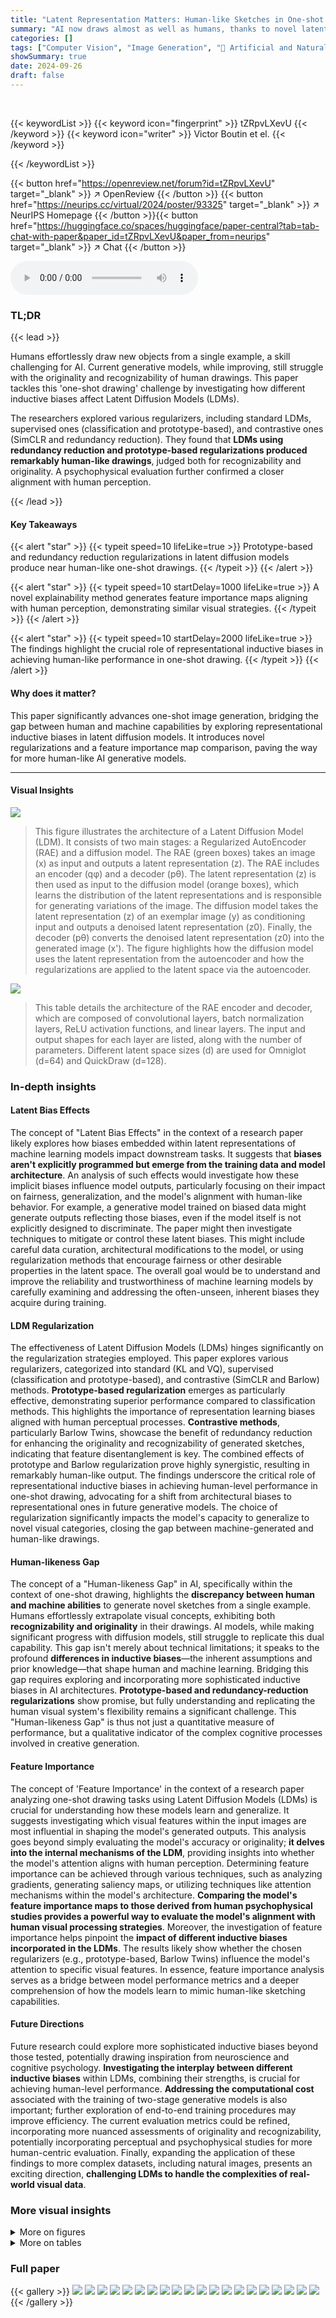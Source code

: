 ```yaml
---
title: "Latent Representation Matters: Human-like Sketches in One-shot Drawing Tasks"
summary: "AI now draws almost as well as humans, thanks to novel latent diffusion model regularizations that mimic human cognitive biases."
categories: []
tags: ["Computer Vision", "Image Generation", "🏢 Artificial and Natural Intelligence Toulouse Institute",]
showSummary: true
date: 2024-09-26
draft: false
---
```


<br>

{{< keywordList >}}
{{< keyword icon="fingerprint" >}} tZRpvLXevU {{< /keyword >}}
{{< keyword icon="writer" >}} Victor Boutin et el. {{< /keyword >}}
 
{{< /keywordList >}}

{{< button href="https://openreview.net/forum?id=tZRpvLXevU" target="_blank" >}}
↗ OpenReview
{{< /button >}}
{{< button href="https://neurips.cc/virtual/2024/poster/93325" target="_blank" >}}
↗ NeurIPS Homepage
{{< /button >}}{{< button href="https://huggingface.co/spaces/huggingface/paper-central?tab=tab-chat-with-paper&paper_id=tZRpvLXevU&paper_from=neurips" target="_blank" >}}
↗ Chat
{{< /button >}}



<audio controls>
    <source src="https://ai-paper-reviewer.com/tZRpvLXevU/podcast.wav" type="audio/wav">
    Your browser does not support the audio element.
</audio>


### TL;DR


{{< lead >}}

Humans effortlessly draw new objects from a single example, a skill challenging for AI.  Current generative models, while improving, still struggle with the originality and recognizability of human drawings. This paper tackles this 'one-shot drawing' challenge by investigating how different inductive biases affect Latent Diffusion Models (LDMs).

The researchers explored various regularizers, including standard LDMs, supervised ones (classification and prototype-based), and contrastive ones (SimCLR and redundancy reduction). They found that **LDMs using redundancy reduction and prototype-based regularizations produced remarkably human-like drawings**, judged both for recognizability and originality.  A psychophysical evaluation further confirmed a closer alignment with human perception.

{{< /lead >}}


#### Key Takeaways

{{< alert "star" >}}
{{< typeit speed=10 lifeLike=true >}} Prototype-based and redundancy reduction regularizations in latent diffusion models produce near human-like one-shot drawings. {{< /typeit >}}
{{< /alert >}}

{{< alert "star" >}}
{{< typeit speed=10 startDelay=1000 lifeLike=true >}} A novel explainability method generates feature importance maps aligning with human perception, demonstrating similar visual strategies. {{< /typeit >}}
{{< /alert >}}

{{< alert "star" >}}
{{< typeit speed=10 startDelay=2000 lifeLike=true >}} The findings highlight the crucial role of representational inductive biases in achieving human-like performance in one-shot drawing. {{< /typeit >}}
{{< /alert >}}

#### Why does it matter?
This paper significantly advances one-shot image generation, bridging the gap between human and machine capabilities by exploring representational inductive biases in latent diffusion models.  It introduces novel regularizations and a feature importance map comparison, paving the way for more human-like AI generative models.

------
#### Visual Insights



![](https://ai-paper-reviewer.com/tZRpvLXevU/figures_3_1.jpg)

> This figure illustrates the architecture of a Latent Diffusion Model (LDM).  It consists of two main stages: a Regularized AutoEncoder (RAE) and a diffusion model. The RAE (green boxes) takes an image (x) as input and outputs a latent representation (z).  The RAE includes an encoder (qφ) and a decoder (pθ).  The latent representation (z) is then used as input to the diffusion model (orange boxes), which learns the distribution of the latent representations and is responsible for generating variations of the image. The diffusion model takes the latent representation (z) of an exemplar image (y) as conditioning input and outputs a denoised latent representation (z0). Finally, the decoder (pθ) converts the denoised latent representation (z0) into the generated image (x'). The figure highlights how the diffusion model uses the latent representation from the autoencoder and how the regularizations are applied to the latent space via the autoencoder.





![](https://ai-paper-reviewer.com/tZRpvLXevU/tables_16_1.jpg)

> This table details the architecture of the RAE encoder and decoder, which are composed of convolutional layers, batch normalization layers, ReLU activation functions, and linear layers.  The input and output shapes for each layer are listed, along with the number of parameters. Different latent space sizes (d) are used for Omniglot (d=64) and QuickDraw (d=128).





### In-depth insights


#### Latent Bias Effects
The concept of "Latent Bias Effects" in the context of a research paper likely explores how biases embedded within latent representations of machine learning models impact downstream tasks.  It suggests that **biases aren't explicitly programmed but emerge from the training data and model architecture**.  An analysis of such effects would investigate how these implicit biases influence model outputs, particularly focusing on their impact on fairness, generalization, and the model's alignment with human-like behavior.  For example, a generative model trained on biased data might generate outputs reflecting those biases, even if the model itself is not explicitly designed to discriminate. The paper might then investigate techniques to mitigate or control these latent biases. This might include careful data curation, architectural modifications to the model, or using regularization methods that encourage fairness or other desirable properties in the latent space. The overall goal would be to understand and improve the reliability and trustworthiness of machine learning models by carefully examining and addressing the often-unseen, inherent biases they acquire during training.

#### LDM Regularization
The effectiveness of Latent Diffusion Models (LDMs) hinges significantly on the regularization strategies employed.  This paper explores various regularizers, categorized into standard (KL and VQ), supervised (classification and prototype-based), and contrastive (SimCLR and Barlow) methods.  **Prototype-based regularization** emerges as particularly effective, demonstrating superior performance compared to classification methods.  This highlights the importance of representation learning biases aligned with human perceptual processes.  **Contrastive methods**, particularly Barlow Twins, showcase the benefit of redundancy reduction for enhancing the originality and recognizability of generated sketches, indicating that feature disentanglement is key.  The combined effects of prototype and Barlow regularization prove highly synergistic, resulting in remarkably human-like output. The findings underscore the critical role of representational inductive biases in achieving human-level performance in one-shot drawing, advocating for a shift from architectural biases to representational ones in future generative models.  The choice of regularization significantly impacts the model's capacity to generalize to novel visual categories, closing the gap between machine-generated and human-like drawings. 

#### Human-likeness Gap
The concept of a "Human-likeness Gap" in AI, specifically within the context of one-shot drawing, highlights the **discrepancy between human and machine abilities** to generate novel sketches from a single example.  Humans effortlessly extrapolate visual concepts, exhibiting both **recognizability and originality** in their drawings.  AI models, while making significant progress with diffusion models, still struggle to replicate this dual capability. This gap isn't merely about technical limitations; it speaks to the profound **differences in inductive biases**—the inherent assumptions and prior knowledge—that shape human and machine learning.  Bridging this gap requires exploring and incorporating more sophisticated inductive biases in AI architectures.  **Prototype-based and redundancy-reduction regularizations** show promise, but fully understanding and replicating the human visual system's flexibility remains a significant challenge. This "Human-likeness Gap" is thus not just a quantitative measure of performance, but a qualitative indicator of the complex cognitive processes involved in creative generation.

#### Feature Importance
The concept of 'Feature Importance' in the context of a research paper analyzing one-shot drawing tasks using Latent Diffusion Models (LDMs) is crucial for understanding how these models learn and generalize.  It suggests investigating which visual features within the input images are most influential in shaping the model's generated outputs.  This analysis goes beyond simply evaluating the model's accuracy or originality; **it delves into the internal mechanisms of the LDM**, providing insights into whether the model's attention aligns with human perception.  Determining feature importance can be achieved through various techniques, such as analyzing gradients, generating saliency maps, or utilizing techniques like attention mechanisms within the model's architecture.  **Comparing the model's feature importance maps to those derived from human psychophysical studies provides a powerful way to evaluate the model's alignment with human visual processing strategies**.  Moreover, the investigation of feature importance helps pinpoint the **impact of different inductive biases incorporated in the LDMs**. The results likely show whether the chosen regularizers (e.g., prototype-based, Barlow Twins) influence the model's attention to specific visual features. In essence, feature importance analysis serves as a bridge between model performance metrics and a deeper comprehension of how the models learn to mimic human-like sketching capabilities.

#### Future Directions
Future research could explore more sophisticated inductive biases beyond those tested, potentially drawing inspiration from neuroscience and cognitive psychology. **Investigating the interplay between different inductive biases** within LDMs, combining their strengths, is crucial for achieving human-level performance. **Addressing the computational cost** associated with the training of two-stage generative models is also important; further exploration of end-to-end training procedures may improve efficiency.  The current evaluation metrics could be refined, incorporating more nuanced assessments of originality and recognizability, potentially incorporating perceptual and psychophysical studies for more human-centric evaluation.  Finally, expanding the application of these findings to more complex datasets, including natural images, presents an exciting direction, **challenging LDMs to handle the complexities of real-world visual data**.


### More visual insights

<details>
<summary>More on figures
</summary>


![](https://ai-paper-reviewer.com/tZRpvLXevU/figures_5_1.jpg)

> This figure displays samples generated by Latent Diffusion Models (LDMs) trained with different regularizers. Each row represents a different regularizer (No reg., Proto., Classif., Barlow, SimCLR, KL, VQ), and each column shows samples for the same category. The samples shown correspond to the LDMs that exhibit the closest performance to human performance, indicated as larger data points in Figure 3. The image helps visualize the impact of different inductive biases on the quality and style of generated drawings.


![](https://ai-paper-reviewer.com/tZRpvLXevU/figures_6_1.jpg)

> This figure shows the effect of different regularization weights on the originality and recognizability of one-shot drawings generated by Latent Diffusion Models (LDMs).  Each subplot represents a different type of regularization (standard, supervised, contrastive). The curves show the trade-off between originality and recognizability as the regularization weight increases.  The proximity of the data points to the human data point (grey star) indicates how well the LDMs mimic human drawing performance.


![](https://ai-paper-reviewer.com/tZRpvLXevU/figures_7_1.jpg)

> This figure shows the effect of different regularization weights on the originality and recognizability of one-shot drawings generated by Latent Diffusion Models (LDMs).  It compares various LDMs against human performance, revealing that prototype-based and Barlow regularizations yield results closest to human-like drawings.


![](https://ai-paper-reviewer.com/tZRpvLXevU/figures_8_1.jpg)

> This figure compares feature importance maps generated by humans and LDMs with different regularizers. (a) shows examples of feature importance maps, where hot/cold colors represent high/low importance. The human maps are derived from psychophysical data, while LDM maps highlight category-diagnostic features by back-projecting intermediate noisy latent states to pixel space using the RAE decoder. (b) quantifies the similarity between human and LDM maps using Spearman's rank correlation.  Higher correlation indicates better alignment between human and machine visual strategies.


![](https://ai-paper-reviewer.com/tZRpvLXevU/figures_15_1.jpg)

> This figure shows examples of how the Quick, Draw! dataset contains drawings that are semantically related but not necessarily visually similar.  For example, the category 'alarm clock' includes both analog and digital alarm clocks, representing distinct visual concepts. This illustrates a key limitation of using the original Quick, Draw! dataset for purely visual one-shot generation tasks because the categories do not always represent the same visual concept.


![](https://ai-paper-reviewer.com/tZRpvLXevU/figures_15_2.jpg)

> This figure shows samples generated by Latent Diffusion Models (LDMs) trained with different regularizers. Each row corresponds to a specific regularizer (No reg., Proto., Classif., Barlow, SimCLR, KL, VQ), showcasing the diversity of generated drawings depending on the inductive biases in the latent space.  The selection of LDMs shown is based on those models having performance closest to that of human participants, as detailed further in Figure 3.


![](https://ai-paper-reviewer.com/tZRpvLXevU/figures_17_1.jpg)

> This figure shows the impact of different regularization weights on the originality vs. recognizability of one-shot drawings generated by Latent Diffusion Models (LDMs). The x-axis represents originality, the y-axis represents recognizability.  Each subplot displays results for a different group of regularizers (standard, supervised, contrastive). The lines show the parametric fit of the data points and indicate how the performance changes as the regularization weight increases. The results suggest that prototype-based and Barlow regularizations yield samples closer to those generated by humans, indicating that these inductive biases are crucial for one-shot drawing tasks. 


![](https://ai-paper-reviewer.com/tZRpvLXevU/figures_20_1.jpg)

> This figure shows the directed graphical model used in the latent diffusion model. The model progressively denoises latent representations conditioned on exemplar images to generate new images.


![](https://ai-paper-reviewer.com/tZRpvLXevU/figures_24_1.jpg)

> The figure shows the results of an experiment evaluating the effect of different regularization techniques on the performance of Latent Diffusion Models (LDMs) in a one-shot drawing task. The x-axis represents originality, and the y-axis represents recognizability. Each plot shows the results for different regularizers (KL, VQ, Classification, Prototype, SimCLR, Barlow).  The curves show the trend of how the originality and recognizability change as the regularization strength (β) is increased.


![](https://ai-paper-reviewer.com/tZRpvLXevU/figures_25_1.jpg)

> This figure shows the effect of different regularization strengths on the originality and recognizability of one-shot drawings generated by Latent Diffusion Models (LDMs).  Each subplot represents a different type of regularization (standard, supervised, contrastive). The x-axis represents originality (how different the drawings are from the exemplar), and the y-axis represents recognizability (how easily the drawings are classified). The curves show how the balance between originality and recognizability changes with increasing regularization strength. The plot also includes a comparison to human performance.


![](https://ai-paper-reviewer.com/tZRpvLXevU/figures_25_2.jpg)

> This figure shows the impact of different regularization strengths (β) on the trade-off between originality and recognizability of one-shot drawings generated by Latent Diffusion Models (LDMs).  Each subplot represents a different type of regularization (standard, supervised, contrastive), showing how increasing β affects the balance between the two metrics.  The human performance is shown as a grey star, providing a benchmark for comparison.


![](https://ai-paper-reviewer.com/tZRpvLXevU/figures_26_1.jpg)

> This figure shows the results of an experiment comparing different regularization techniques in latent diffusion models for one-shot drawing.  It plots originality (x-axis) against recognizability (y-axis) for several models with varying regularization weights.  The plots illustrate the trade-off between originality and recognizability, and how different regularization methods affect model performance relative to human-level performance.


![](https://ai-paper-reviewer.com/tZRpvLXevU/figures_26_2.jpg)

> This figure shows the effect of different regularization weights on the originality and recognizability of one-shot drawings generated by Latent Diffusion Models (LDMs).  It compares the performance of LDMs with different regularizers (KL, VQ, Classification, Prototype, SimCLR, Barlow) against human performance, visualized as a grey star. The x-axis represents originality (how different the drawing is from the exemplar), and the y-axis represents recognizability (how well the drawing is classified). Each subplot shows the results for a different type of regularizer, with increasing regularization weight moving along the curves.  LDMs using prototype-based and Barlow regularizations show better performance, approaching human-like results.


![](https://ai-paper-reviewer.com/tZRpvLXevU/figures_27_1.jpg)

> This figure shows the effect of different regularization strengths on the originality and recognizability of one-shot drawings generated by Latent Diffusion Models (LDMs).  It compares the performance of LDMs with various regularizers (KL, VQ, classification, prototype-based, SimCLR, and Barlow) against human performance, illustrating the trade-off between originality and recognizability. The optimal regularization strength varies for each regularizer, and prototype-based and Barlow regularization show the closest alignment with human performance.


![](https://ai-paper-reviewer.com/tZRpvLXevU/figures_27_2.jpg)

> This figure shows the effect of different regularization weights on the originality and recognizability of one-shot drawings generated by Latent Diffusion Models (LDMs).  Each subplot shows results for a different type of regularizer (standard, supervised, contrastive), plotting recognizability against originality. The curves show a tradeoff between these metrics, and the best-performing LDMs are highlighted, demonstrating a closer similarity to human performance.


![](https://ai-paper-reviewer.com/tZRpvLXevU/figures_28_1.jpg)

> This figure shows example sketches generated by Latent Diffusion Models (LDMs) trained with different types of regularizers. Each row represents a different regularizer (No reg., Proto, Classif., Barlow, SimCLR, KL, VQ), and each column shows a different generated sketch from that regularizer.  The LDMs highlighted correspond to the models with the best performance according to the Originality vs Recognizability metrics discussed in the paper, corresponding to the larger points in Figure 3. This allows for a visual comparison of the different generated drawings and how the chosen inductive biases affect the sketches.


![](https://ai-paper-reviewer.com/tZRpvLXevU/figures_29_1.jpg)

> This figure shows samples generated by Latent Diffusion Models (LDMs) using two different contrastive regularizers: SimCLR and Barlow.  The top row displays the exemplars used to condition the LDMs for each category. The remaining rows show samples generated by the LDMs.  The left column shows results using the SimCLR regularizer, and the right column shows results using the Barlow regularizer. The figure helps to visually compare the effects of these two regularizers on the diversity and quality of generated samples.


![](https://ai-paper-reviewer.com/tZRpvLXevU/figures_29_2.jpg)

> This figure shows samples generated by a Latent Diffusion Model (LDM) without any regularization applied.  The top row shows the exemplars used for conditioning. The remaining samples are variations generated by the model. The lack of regularization results in samples that are less diverse and may not accurately represent the intended concept compared to regularized models.


![](https://ai-paper-reviewer.com/tZRpvLXevU/figures_30_1.jpg)

> This figure shows samples generated by Latent Diffusion Models (LDMs) using contrastive regularizers.  The top row displays the exemplars used to condition the models. The remaining rows show variations generated for each exemplar.  (a) shows samples generated using SimCLR regularization with a hyperparameter value of 0.01, while (b) presents samples from an LDM using Barlow Twins regularization with a hyperparameter value of 30.  The results illustrate the difference in generated variations obtained from these two distinct methods.


![](https://ai-paper-reviewer.com/tZRpvLXevU/figures_32_1.jpg)

> This figure compares the feature importance maps obtained from human subjects and those generated by Latent Diffusion Models (LDMs) with different regularizations.  Panel (a) shows example maps visually, highlighting important regions in the drawings for both humans and LDMs. Panel (b) presents a quantitative comparison, showing the Spearman rank correlation between human and LDM feature importance maps, along with statistical significance tests.


![](https://ai-paper-reviewer.com/tZRpvLXevU/figures_32_2.jpg)

> This figure compares feature importance maps between humans and several latent diffusion models (LDMs) with different regularizations.  (a) shows example maps, demonstrating the spatial distribution of importance weights for various categories. The heatmaps highlight areas deemed most crucial for object recognition.  (b) presents a quantitative comparison, showing the Spearman rank correlation between human and model maps for each regularization and statistical significance tests. The prototype-based and Barlow regularized models show the highest correlation with human perception.


![](https://ai-paper-reviewer.com/tZRpvLXevU/figures_33_1.jpg)

> This figure compares feature importance maps between humans and LDMs with different regularizers. (a) shows example maps, highlighting which image regions are most important for category recognition. (b) quantifies the similarity between human and machine maps using Spearman rank correlation, revealing that prototype-based and Barlow regularized LDMs show the best alignment with human perception.


![](https://ai-paper-reviewer.com/tZRpvLXevU/figures_33_2.jpg)

> This figure compares feature importance maps generated by humans and LDMs using different regularizers.  The maps highlight which image regions are most important for object recognition.  Part (a) shows examples of the maps, and part (b) provides a quantitative comparison showing that the prototype-based and Barlow regularizers show the strongest agreement with human perception.


![](https://ai-paper-reviewer.com/tZRpvLXevU/figures_34_1.jpg)

> This figure shows the limitations of current Latent Diffusion Models in producing faithful variations when given a single image exemplar.  The example uses a self-balancing bike, an unusual vehicle not frequently represented in image datasets. Dall-E 3 generates variations missing key features of the self-balancing bike concept, such as the single wheel.


</details>




<details>
<summary>More on tables
</summary>


![](https://ai-paper-reviewer.com/tZRpvLXevU/tables_19_1.jpg)
> This table details the architecture of the autoencoder used in the paper. It breaks down the encoder and decoder into layers, specifying the input and output shapes of each layer, as well as the number of parameters for each layer.  The architecture consists of convolutional and transposed convolutional layers interleaved with batch normalization and ReLU activation functions. The table also notes that for the Omniglot and QuickDraw datasets, different latent-space sizes (d) were used. 

![](https://ai-paper-reviewer.com/tZRpvLXevU/tables_23_1.jpg)
> This table details the architecture of the autoencoder used in the paper.  It breaks down the encoder and decoder networks, layer by layer, specifying the type of layer (e.g., Conv2d, BatchNorm2d, ReLU, Linear), input and output shapes at each layer, and the number of parameters for each layer.  The architecture is based on the model proposed by Ghosh et al. [52] and is used for both the Omniglot and QuickDraw datasets. The table notes that the latent space size (d) differs between datasets (d=64 for Omniglot and d=128 for QuickDraw).

![](https://ai-paper-reviewer.com/tZRpvLXevU/tables_34_1.jpg)
> This table presents the p-values of pairwise statistical tests (Wilcoxon signed-rank test) performed between different types of regularized LDMs.  The null hypothesis is that the two populations are sampled from the same distribution, while the alternative hypothesis is that the first population is stochastically greater than the second.  Each cell shows the p-value for comparing the Spearman rank correlation of feature importance maps between a given regularized LDM and another, allowing a statistical determination of the significance of differences in the human-alignment of their generated feature importance maps.  The table helps to understand the relative performance of various regularization methods.

</details>




### Full paper

{{< gallery >}}
<img src="https://ai-paper-reviewer.com/tZRpvLXevU/1.png" class="grid-w50 md:grid-w33 xl:grid-w25" />
<img src="https://ai-paper-reviewer.com/tZRpvLXevU/2.png" class="grid-w50 md:grid-w33 xl:grid-w25" />
<img src="https://ai-paper-reviewer.com/tZRpvLXevU/3.png" class="grid-w50 md:grid-w33 xl:grid-w25" />
<img src="https://ai-paper-reviewer.com/tZRpvLXevU/4.png" class="grid-w50 md:grid-w33 xl:grid-w25" />
<img src="https://ai-paper-reviewer.com/tZRpvLXevU/5.png" class="grid-w50 md:grid-w33 xl:grid-w25" />
<img src="https://ai-paper-reviewer.com/tZRpvLXevU/6.png" class="grid-w50 md:grid-w33 xl:grid-w25" />
<img src="https://ai-paper-reviewer.com/tZRpvLXevU/7.png" class="grid-w50 md:grid-w33 xl:grid-w25" />
<img src="https://ai-paper-reviewer.com/tZRpvLXevU/8.png" class="grid-w50 md:grid-w33 xl:grid-w25" />
<img src="https://ai-paper-reviewer.com/tZRpvLXevU/9.png" class="grid-w50 md:grid-w33 xl:grid-w25" />
<img src="https://ai-paper-reviewer.com/tZRpvLXevU/10.png" class="grid-w50 md:grid-w33 xl:grid-w25" />
<img src="https://ai-paper-reviewer.com/tZRpvLXevU/11.png" class="grid-w50 md:grid-w33 xl:grid-w25" />
<img src="https://ai-paper-reviewer.com/tZRpvLXevU/12.png" class="grid-w50 md:grid-w33 xl:grid-w25" />
<img src="https://ai-paper-reviewer.com/tZRpvLXevU/13.png" class="grid-w50 md:grid-w33 xl:grid-w25" />
<img src="https://ai-paper-reviewer.com/tZRpvLXevU/14.png" class="grid-w50 md:grid-w33 xl:grid-w25" />
<img src="https://ai-paper-reviewer.com/tZRpvLXevU/15.png" class="grid-w50 md:grid-w33 xl:grid-w25" />
<img src="https://ai-paper-reviewer.com/tZRpvLXevU/16.png" class="grid-w50 md:grid-w33 xl:grid-w25" />
<img src="https://ai-paper-reviewer.com/tZRpvLXevU/17.png" class="grid-w50 md:grid-w33 xl:grid-w25" />
<img src="https://ai-paper-reviewer.com/tZRpvLXevU/18.png" class="grid-w50 md:grid-w33 xl:grid-w25" />
<img src="https://ai-paper-reviewer.com/tZRpvLXevU/19.png" class="grid-w50 md:grid-w33 xl:grid-w25" />
<img src="https://ai-paper-reviewer.com/tZRpvLXevU/20.png" class="grid-w50 md:grid-w33 xl:grid-w25" />
{{< /gallery >}}